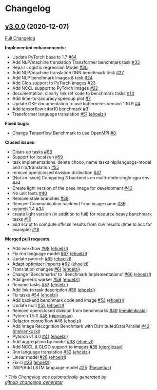 # Changelog

## [v3.0.0](https://github.com/mlbench/mlbench-benchmarks/tree/v3.0.0) (2020-12-07)

[Full Changelog](https://github.com/mlbench/mlbench-benchmarks/compare/v2.0.0...v3.0.0)

**Implemented enhancements:**

- Update PyTorch base to 1.7 [\#64](https://github.com/mlbench/mlbench-benchmarks/issues/64)
- Add NLP/machine translation Transformer benchmark task [\#33](https://github.com/mlbench/mlbench-benchmarks/issues/33)
- Repair Logistic regression Model [\#30](https://github.com/mlbench/mlbench-benchmarks/issues/30)
- Add NLP/machine translation RNN benchmark task [\#27](https://github.com/mlbench/mlbench-benchmarks/issues/27)
- Add NLP benchmark images & task [\#24](https://github.com/mlbench/mlbench-benchmarks/issues/24)
- Add Gloo support to PyTorch images [\#23](https://github.com/mlbench/mlbench-benchmarks/issues/23)
- Add NCCL support to PyTorch images [\#22](https://github.com/mlbench/mlbench-benchmarks/issues/22)
- documentation: clearly link ref code to benchmark tasks [\#14](https://github.com/mlbench/mlbench-benchmarks/issues/14)
- Add time-to-accuracy speedup plot [\#7](https://github.com/mlbench/mlbench-benchmarks/issues/7)
- Update GKE documentation to use kubernetes version 1.10.9 [\#4](https://github.com/mlbench/mlbench-benchmarks/issues/4)
- Add tensorflow cifar10 benchmark [\#3](https://github.com/mlbench/mlbench-benchmarks/issues/3)
- Transformer language translation [\#51](https://github.com/mlbench/mlbench-benchmarks/pull/51) ([ehoelzl](https://github.com/ehoelzl))

**Fixed bugs:**

- Change Tensorflow Benchmark to use OpenMPI [\#8](https://github.com/mlbench/mlbench-benchmarks/issues/8)

**Closed issues:**

- Clean-up tasks [\#63](https://github.com/mlbench/mlbench-benchmarks/issues/63)
- Support for local run [\#59](https://github.com/mlbench/mlbench-benchmarks/issues/59)
- task implementations: delete choco, name tasks nlp/language-model  and nlp/translation [\#55](https://github.com/mlbench/mlbench-benchmarks/issues/55)
- remove open/closed division distinction [\#47](https://github.com/mlbench/mlbench-benchmarks/issues/47)
- \[Not an Issue\] Comparing 3 backends on multi-node single-gpu env [\#44](https://github.com/mlbench/mlbench-benchmarks/issues/44)
- Create light version of the base image for development [\#43](https://github.com/mlbench/mlbench-benchmarks/issues/43)
- No unit tests [\#40](https://github.com/mlbench/mlbench-benchmarks/issues/40)
- Remove stale branches [\#39](https://github.com/mlbench/mlbench-benchmarks/issues/39)
- Remove Communication backend from image name [\#36](https://github.com/mlbench/mlbench-benchmarks/issues/36)
- pytorch 1.4 [\#34](https://github.com/mlbench/mlbench-benchmarks/issues/34)
- create light version \(in addition to full\) for resource heavy benchmark tasks [\#19](https://github.com/mlbench/mlbench-benchmarks/issues/19)
- add script to compute official results from raw results \(time to acc for example\) [\#18](https://github.com/mlbench/mlbench-benchmarks/issues/18)

**Merged pull requests:**

- Add workflow [\#68](https://github.com/mlbench/mlbench-benchmarks/pull/68) ([ehoelzl](https://github.com/ehoelzl))
- Fix rnn language model [\#67](https://github.com/mlbench/mlbench-benchmarks/pull/67) ([ehoelzl](https://github.com/ehoelzl))
- Update pytorch [\#65](https://github.com/mlbench/mlbench-benchmarks/pull/65) ([ehoelzl](https://github.com/ehoelzl))
- Adapt optimizer imports [\#62](https://github.com/mlbench/mlbench-benchmarks/pull/62) ([ehoelzl](https://github.com/ehoelzl))
- Translation changes [\#61](https://github.com/mlbench/mlbench-benchmarks/pull/61) ([ehoelzl](https://github.com/ehoelzl))
- Change 'Benchmarks' to 'Benchmark Implementations' [\#60](https://github.com/mlbench/mlbench-benchmarks/pull/60) ([ehoelzl](https://github.com/ehoelzl))
- Add generic worker [\#58](https://github.com/mlbench/mlbench-benchmarks/pull/58) ([ehoelzl](https://github.com/ehoelzl))
- Rename tasks [\#57](https://github.com/mlbench/mlbench-benchmarks/pull/57) ([ehoelzl](https://github.com/ehoelzl))
- Add link to task description [\#56](https://github.com/mlbench/mlbench-benchmarks/pull/56) ([ehoelzl](https://github.com/ehoelzl))
- Fix tasks [\#54](https://github.com/mlbench/mlbench-benchmarks/pull/54) ([ehoelzl](https://github.com/ehoelzl))
- Add backend benchmark code and image [\#53](https://github.com/mlbench/mlbench-benchmarks/pull/53) ([ehoelzl](https://github.com/ehoelzl))
- Update nccl [\#52](https://github.com/mlbench/mlbench-benchmarks/pull/52) ([ehoelzl](https://github.com/ehoelzl))
- Remove open/closed division from benchmarks [\#49](https://github.com/mlbench/mlbench-benchmarks/pull/49) ([mmilenkoski](https://github.com/mmilenkoski))
- Pytorch 1.5.0 [\#48](https://github.com/mlbench/mlbench-benchmarks/pull/48) ([giorgiosav](https://github.com/giorgiosav))
- Refactor controlflow [\#46](https://github.com/mlbench/mlbench-benchmarks/pull/46) ([ehoelzl](https://github.com/ehoelzl))
- Add Image Recognition Benchmark with DistributedDataParallel [\#42](https://github.com/mlbench/mlbench-benchmarks/pull/42) ([mmilenkoski](https://github.com/mmilenkoski))
- Pytorch v1.4.0 [\#41](https://github.com/mlbench/mlbench-benchmarks/pull/41) ([ehoelzl](https://github.com/ehoelzl))
- Add aggregation by model [\#38](https://github.com/mlbench/mlbench-benchmarks/pull/38) ([ehoelzl](https://github.com/ehoelzl))
- Add NCCL & GLOO support to images [\#35](https://github.com/mlbench/mlbench-benchmarks/pull/35) ([giorgiosav](https://github.com/giorgiosav))
- Rnn language translation [\#32](https://github.com/mlbench/mlbench-benchmarks/pull/32) ([ehoelzl](https://github.com/ehoelzl))
- Linear model [\#28](https://github.com/mlbench/mlbench-benchmarks/pull/28) ([ehoelzl](https://github.com/ehoelzl))
- Fix ci [\#26](https://github.com/mlbench/mlbench-benchmarks/pull/26) ([ehoelzl](https://github.com/ehoelzl))
- \[WIP\]Add LSTM language model [\#25](https://github.com/mlbench/mlbench-benchmarks/pull/25) ([Panaetius](https://github.com/Panaetius))



\* *This Changelog was automatically generated by [github_changelog_generator](https://github.com/github-changelog-generator/github-changelog-generator)*
